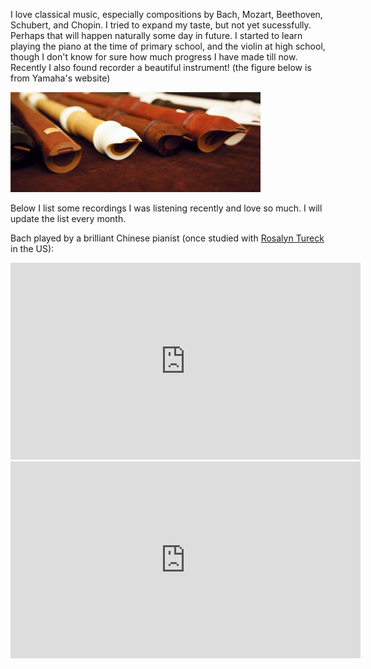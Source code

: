 I love classical music, especially compositions by Bach, Mozart, Beethoven, Schubert, and Chopin. I tried to expand my taste, but not yet sucessfully. Perhaps that will happen naturally some day in future. I started to learn playing the piano at the time of primary school, and the violin at high school, though I don't know for sure how much progress I have made till now. Recently I also found recorder a beautiful instrument! (the figure below is from Yamaha's website)


<img src="https://github.com/SihaoCheng/SihaoCheng.github.io/blob/master/yamaha_recorders.jpg?raw=true" width="400" />


Below I list some recordings I was listening recently and love so much. I will update the list every month.

Bach played by a brilliant Chinese pianist (once studied with [Rosalyn Tureck](https://en.wikipedia.org/wiki/Rosalyn_Tureck) in the US):
<iframe width="560" height="315" src="https://www.youtube.com/embed/zmEa7KX6D00" frameborder="0" allow="accelerometer; autoplay; encrypted-media; gyroscope; picture-in-picture" allowfullscreen></iframe>

<iframe width="560" height="315" src="https://www.youtube.com/embed/XiG8AGn5Qz8" frameborder="0" allow="accelerometer; autoplay; encrypted-media; gyroscope; picture-in-picture" allowfullscreen></iframe>







